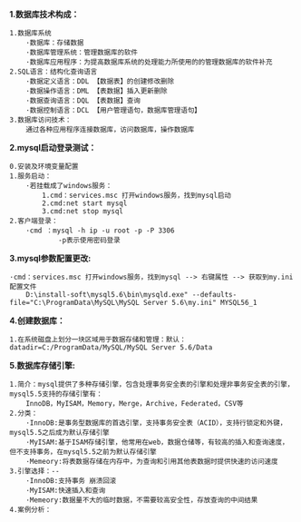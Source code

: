 
**1.数据库技术构成：**

    1.数据库系统
        ·数据库：存储数据
        ·数据库管理系统：管理数据库的软件
        ·数据库应用程序：为提高数据库系统的处理能力所使用的的管理数据库的软件补充
    2.SQL语言：结构化查询语言
        ·数据定义语言：DDL 【数据表】的创建修改删除
        ·数据操作语言：DML 【表数据】插入更新删除
        ·数据查询语言：DQL 【表数据】查询
        ·数据控制语言：DCL 【用户管理语句，数据库管理语句】
    3.数据库访问技术：
        通过各种应用程序连接数据库，访问数据库，操作数据库
        
**2.mysql启动登录测试：**

    0.安装及环境变量配置
    1.服务启动：
        ·若挂载成了windows服务：
            1.cmd：services.msc 打开windows服务，找到mysql启动
            2.cmd:net start mysql
            3.cmd:net stop mysql
    2.客户端登录：
        ·cmd ：mysql -h ip -u root -p -P 3306
                -p表示使用密码登录 

**3.mysql参数配置更改:**

    ·cmd：services.msc 打开windows服务，找到mysql --> 右键属性 --> 获取到my.ini配置文件
        D:\install-soft\mysql5.6\bin\mysqld.exe" --defaults-file="C:\ProgramData\MySQL\MySQL Server 5.6\my.ini" MYSQL56_1  
   
**4.创建数据库：** 

    1.在系统磁盘上划分一块区域用于数据存储和管理：默认： datadir=C:/ProgramData/MySQL/MySQL Server 5.6/Data
    
**5.数据库存储引擎:**
    
    1.简介：mysql提供了多种存储引擎，包含处理事务安全表的引擎和处理非事务安全表的引擎，mysql5.5支持的存储引擎有：
        InnoDB，MyISAM，Memory，Merge，Archive，Federated，CSV等
    2.分类：
        ·InnoDB:是事务型数据库的首选引擎，支持事务安全表（ACID），支持行锁定和外键，mysql5.5之后成为默认存储引擎
        ·MyISAM:基于ISAM存储引擎，他常用在web，数据仓储等，有较高的插入和查询速度，但不支持事务，在mysql5.5之前为默认存储引擎   
        ·Memeory:将表数据存储在内存中，为查询和引用其他表数据时提供快速的访问速度
    3.引擎选择：--
        ·InnoDB:支持事务 崩溃回滚
        ·MyISAM:快速插入和查询
        ·Memeory:数据量不大的临时数据，不需要较高安全性，存放查询的中间结果
    4.案例分析：
        
            